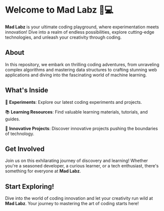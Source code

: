 # Welcome to Mad Labz 🧪💻

**Mad Labz** is your ultimate coding playground, where experimentation meets innovation! Dive into a realm of endless possibilities, explore cutting-edge technologies, and unleash your creativity through coding.

## About

In this repository, we embark on thrilling coding adventures, from unraveling complex algorithms and mastering data structures to crafting stunning web applications and diving into the fascinating world of machine learning.

## What's Inside

🔬 **Experiments**: Explore our latest coding experiments and projects.

📚 **Learning Resources**: Find valuable learning materials, tutorials, and guides.

🚀 **Innovative Projects**: Discover innovative projects pushing the boundaries of technology.

## Get Involved

Join us on this exhilarating journey of discovery and learning! Whether you're a seasoned developer, a curious learner, or a tech enthusiast, there's something for everyone at **Mad Labz**.

## Start Exploring!

Dive into the world of coding innovation and let your creativity run wild at **Mad Labz**. Your journey to mastering the art of coding starts here!

